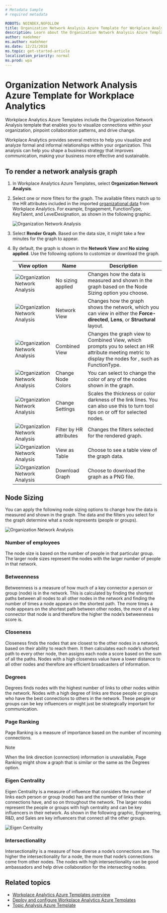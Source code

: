 ```yaml
---
# Metadata Sample
# required metadata

ROBOTS: NOINDEX,NOFOLLOW
title: Organization Network Analysis Azure Template for Workplace Analytics 
description: Learn about the Organization Network Analysis Azure Template for Workplace Analytics and how to use it for advanced data analysis
author: madehmer
ms.author: madehmer
ms.date: 12/21/2018
ms.topic: get-started-article
localization_priority: normal 
ms.prod: wpa
---
```

# Organization Network Analysis Azure Template for Workplace Analytics

Workplace Analytics Azure Templates include the Organization Network Analysis template that enables you to visualize connections within your organization, pinpoint collaboration patterns, and drive change.

Workplace Analytics provides several metrics to help you visualize and analyze formal and informal relationships within your organization. This analysis can help you shape a business strategy that improves communication, making your business more effective and sustainable.

## To render a network analysis graph

1. In Workplace Analytics Azure Templates, select **Organization Network Analysis**.
2. Select one or more filters for the graph. The available filters match up to the HR attributes included in the imported [organizational data](../setup/prepare-organizational-data.md#step-three--export-data) from Workplace Analytics. For example, Engagement, FunctionType, KeyTalent, and LevelDesignation, as shown in the following graphic.

   ![Organization Network Analysis](./images/ona-filter-options.png)

3. Select **Render Graph**. Based on the data size, it might take a few minutes for the graph to appear.
4. By default, the graph is shown in the **Network View** and **No sizing applied**. Use the following options to customize or download the graph.

   View option |Name |Description
   ------------|--------------|------------
   ![Organization Network Analysis](./images/ona-no-size.png)| No sizing applied | Changes how the data is measured and shown in the graph based on the Node Sizing option you choose.
   ![Organization Network Analysis](./images/ona-network-icons.png)| Network View  | Changes how the graph shows the network, which you can view in either the **Force-directed**, **Lens**, or **Structural** layout.
   ![Organization Network Analysis](./images/ona-combined-view-icon.png) |Combined View | Changes the graph view to Combined View, which prompts you to select an HR attribute meeting metric to display the nodes for , such as FunctionType.
   ![Organization Network Analysis](./images/ona-color-icon.png) | Change Node Colors | You can select to change the color of any of the nodes shown in the graph.
   ![Organization Network Analysis](./images/ona-settings.png) | Change Settings |Scales the thickness or color darkness of the link lines. You can also use this to turn tool tips on or off for selected nodes.
   ![Organization Network Analysis](./images/ona-filter-icon.png) | Filter by HR attributes |Changes the filters selected for the rendered graph.
   ![Organization Network Analysis](./images/ona-table-icon.png) | View as Table |Choose to see a table view of the graph data.
   ![Organization Network Analysis](./images/ona-download-icon.png) | Download Graph |Choose to download the graph as a PNG file.


## Node Sizing

You can apply the following node sizing options to change how the data is measured and shown in the graph. The data and the filters you select for the graph determine what a node represents (people or groups).

![Organization Network Analysis](./images/ona-node-sizing.png)

### Number of employees

The node size is based on the number of people in that particular group. The larger node sizes represent the nodes with the larger number of people in that network.

### Betweenness

Betweenness is a measure of how much of a key connector a person or group (node) is in the network. This is calculated by finding the shortest paths between all nodes to all other nodes in the network and finding the number of times a node appears on the shortest path. The more times a node appears on the shortest path between other nodes, the more of a key connector that node is and therefore the higher the node’s betweenness score is.

### Closeness

Closeness finds the nodes that are closest to the other nodes in a network, based on their ability to reach them. It then calculates each node’s shortest path to every other node, then assigns each node a score based on the sum of all the paths. Nodes with a high closeness value have a lower distance to all other nodes and therefore are efficient broadcasters of information.

### Degrees

Degrees finds nodes with the highest number of links to other nodes within the network. Nodes with a high degree of links are those people or groups who have the best connections to others in the network. These people or groups can be key influencers or might just be strategically important for communication.

### Page Ranking

Page Ranking is a measure of importance based on the number of incoming connections.

> [!Note]
> When the link direction (connection) information is unavailable, Page Ranking might show a graph that is similar or the same as the Degrees option.

### Eigen Centrality

Eigen Centrality is a measure of influence that considers the number of links each person or group (node) has and the number of links their connections have, and so on throughout the network. The larger nodes represent the people or groups with high centrality and can be key influencers in their network.
As shown in the following graphic, Engineering, R&D, and Sales are key influencers that connect all the other groups.

![Eigen Centrality](./images/ona-eigen.png)

### Intersectionality

Intersectionality is a measure of how diverse a node’s connections are. The higher the intersectionality for a node, the more that node’s connections come from other nodes. The nodes with high intersectionality can be good ambassadors and help drive collaboration for the intersecting nodes.


## Related topics

* [Workplace Analytics Azure Templates overview](./overview.md)
* [Deploy and configure Workplace Analytics Azure Templates](./deploy-configure.md)
* [Topic Analysis Azure Template](./topic-analysis.md)
